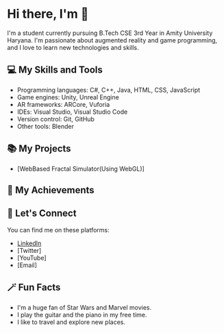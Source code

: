 # Hi there, I'm <YOUR NAME> :wave:

I'm a student currently pursuing B.Tech CSE 3rd Year in Amity University Haryana. I'm passionate about augmented reality and game programming, and I love to learn new technologies and skills.

## :computer: My Skills and Tools

- Programming languages: C#, C++, Java, HTML, CSS, JavaScript
- Game engines: Unity, Unreal Engine
- AR frameworks: ARCore, Vuforia
- IDEs: Visual Studio, Visual Studio Code
- Version control: Git, GitHub
- Other tools: Blender

## :books: My Projects

<!-- Here are some of the projects that I have worked on or contributed to:

- [AR Sudoku Solver](https://docs.github.com/en/get-started/writing-on-github/getting-started-with-writing-and-formatting-on-github/basic-writing-and-formatting-syntax): An Android app that uses ARCore and OpenCV to solve Sudoku puzzles in real time using the device's camera.
- [Space Shooter](https://dev.to/github/10-standout-github-profile-readmes-h2o): A 3D space shooter game made with Unity and C#. It features procedurally generated levels, enemies, power-ups, and sound effects.
- [Flappy Bird Clone](https://gist.github.com/tonycrosby-tech/c18c2b6c74900c6080fc097ca0718839): A 2D flappy bird clone game made with Godot and GDScript. It has simple graphics, animations, and sounds.
- [Face Mask Detection](https://github.com/topics/readme-template): A Python script that uses OpenCV and TensorFlow to detect whether a person is wearing a face mask or not using a webcam or an image. -->
- [WebBased Fractal Simulator(Using WebGL)]

## 🚀 My Achievements

<!-- - Won the first prize in the AR/VR Hackathon 2020 organized by Amity University Haryana.
- Published a research paper on "Augmented Reality for Education: A Review and Future Directions" in the International Journal of Computer Science and Engineering.
- Completed the "Game Development with Unity" course on Coursera with a 5-star rating. -->

## 👥 Let's Connect

You can find me on these platforms:

- [LinkedIn](https://github.com/sway3406/awesome-readme-examples)
- [Twitter]
- [YouTube]
- [Email]

## 🪄 Fun Facts

- I'm a huge fan of Star Wars and Marvel movies.
- I play the guitar and the piano in my free time.
- I like to travel and explore new places.
